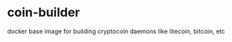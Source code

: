 coin-builder
============

docker base image for building cryptocoin daemons like litecoin, bitcoin, etc
